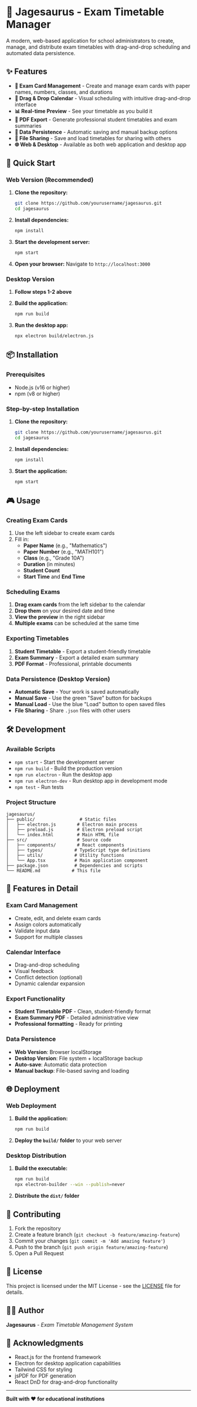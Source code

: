 # 🦕 Jagesaurus - Exam Timetable Manager

A modern, web-based application for school administrators to create, manage, and distribute exam timetables with drag-and-drop scheduling and automated data persistence.

## ✨ Features

- **📝 Exam Card Management** - Create and manage exam cards with paper names, numbers, classes, and durations
- **🎯 Drag & Drop Calendar** - Visual scheduling with intuitive drag-and-drop interface
- **📊 Real-time Preview** - See your timetable as you build it
- **📄 PDF Export** - Generate professional student timetables and exam summaries
- **💾 Data Persistence** - Automatic saving and manual backup options
- **🔄 File Sharing** - Save and load timetables for sharing with others
- **🌐 Web & Desktop** - Available as both web application and desktop app

## 🚀 Quick Start

### Web Version (Recommended)
1. **Clone the repository:**
   ```bash
   git clone https://github.com/yourusername/jagesaurus.git
   cd jagesaurus
   ```

2. **Install dependencies:**
   ```bash
   npm install
   ```

3. **Start the development server:**
   ```bash
   npm start
   ```

4. **Open your browser:**
   Navigate to `http://localhost:3000`

### Desktop Version
1. **Follow steps 1-2 above**

2. **Build the application:**
   ```bash
   npm run build
   ```

3. **Run the desktop app:**
   ```bash
   npx electron build/electron.js
   ```

## 📦 Installation

### Prerequisites
- Node.js (v16 or higher)
- npm (v8 or higher)

### Step-by-step Installation

1. **Clone the repository:**
   ```bash
   git clone https://github.com/yourusername/jagesaurus.git
   cd jagesaurus
   ```

2. **Install dependencies:**
   ```bash
   npm install
   ```

3. **Start the application:**
   ```bash
   npm start
   ```

## 🎮 Usage

### Creating Exam Cards
1. Use the left sidebar to create exam cards
2. Fill in:
   - **Paper Name** (e.g., "Mathematics")
   - **Paper Number** (e.g., "MATH101")
   - **Class** (e.g., "Grade 10A")
   - **Duration** (in minutes)
   - **Student Count**
   - **Start Time** and **End Time**

### Scheduling Exams
1. **Drag exam cards** from the left sidebar to the calendar
2. **Drop them** on your desired date and time
3. **View the preview** in the right sidebar
4. **Multiple exams** can be scheduled at the same time

### Exporting Timetables
1. **Student Timetable** - Export a student-friendly timetable
2. **Exam Summary** - Export a detailed exam summary
3. **PDF Format** - Professional, printable documents

### Data Persistence (Desktop Version)
- **Automatic Save** - Your work is saved automatically
- **Manual Save** - Use the green "Save" button for backups
- **Manual Load** - Use the blue "Load" button to open saved files
- **File Sharing** - Share `.json` files with other users

## 🛠️ Development

### Available Scripts

- `npm start` - Start the development server
- `npm run build` - Build the production version
- `npm run electron` - Run the desktop app
- `npm run electron-dev` - Run desktop app in development mode
- `npm test` - Run tests

### Project Structure

```
jagesaurus/
├── public/                 # Static files
│   ├── electron.js        # Electron main process
│   ├── preload.js         # Electron preload script
│   └── index.html         # Main HTML file
├── src/                   # Source code
│   ├── components/        # React components
│   ├── types/            # TypeScript type definitions
│   ├── utils/            # Utility functions
│   └── App.tsx           # Main application component
├── package.json          # Dependencies and scripts
└── README.md            # This file
```

## 🎯 Features in Detail

### Exam Card Management
- Create, edit, and delete exam cards
- Assign colors automatically
- Validate input data
- Support for multiple classes

### Calendar Interface
- Drag-and-drop scheduling
- Visual feedback
- Conflict detection (optional)
- Dynamic calendar expansion

### Export Functionality
- **Student Timetable PDF** - Clean, student-friendly format
- **Exam Summary PDF** - Detailed administrative view
- **Professional formatting** - Ready for printing

### Data Persistence
- **Web Version**: Browser localStorage
- **Desktop Version**: File system + localStorage backup
- **Auto-save**: Automatic data protection
- **Manual backup**: File-based saving and loading

## 🌐 Deployment

### Web Deployment
1. **Build the application:**
   ```bash
   npm run build
   ```

2. **Deploy the `build/` folder** to your web server

### Desktop Distribution
1. **Build the executable:**
   ```bash
   npm run build
   npx electron-builder --win --publish=never
   ```

2. **Distribute the `dist/` folder**

## 🤝 Contributing

1. Fork the repository
2. Create a feature branch (`git checkout -b feature/amazing-feature`)
3. Commit your changes (`git commit -m 'Add amazing feature'`)
4. Push to the branch (`git push origin feature/amazing-feature`)
5. Open a Pull Request

## 📝 License

This project is licensed under the MIT License - see the [LICENSE](LICENSE) file for details.

## 👨‍💻 Author

**Jagesaurus** - *Exam Timetable Management System*

## 🙏 Acknowledgments

- React.js for the frontend framework
- Electron for desktop application capabilities
- Tailwind CSS for styling
- jsPDF for PDF generation
- React DnD for drag-and-drop functionality

---

**Built with ❤️ for educational institutions**
